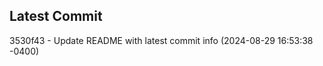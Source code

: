 
## Latest Commit
3530f43 - Update README with latest commit info (2024-08-29 16:53:38 -0400) <Yunxi-Zhou>
